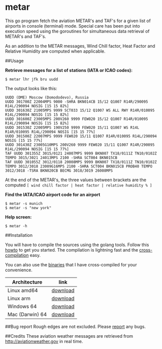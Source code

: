 # metar

This go program fetch the aviation METAR's and TAF's for a given list of airports in console (terminal) mode. Special care has been put into execution speed using the goroutines for simultaneous data retrieval of METAR's and TAF's.

As an addition to the METAR messages, Wind Chill factor, Heat Factor and Relative Humidity are computed when applicable.

##Usage

**Retrieve messages for a list of stations (IATA or ICAO codes):**

```$ metar lhr jfk bru uudd```

The output looks like this:

```
UUDD (DME) Moscow (Domododevo), Russia
UUDD 301700Z 22004MPS 9000 -SHRA BKN014CB 15/12 Q1007 R14R/290095 R14L/290094 NOSIG [15 15 82%]
UUDD 301630Z 21005MPS 9999 SCT033 15/12 Q1007 WS ALL RWY R14R/010095 R14L/290094 NOSIG [15 15 82%]
UUDD 301600Z 23005MPS 200V260 9999 FEW020 15/12 Q1007 R14R/010095 R14L/290094 NOSIG [15 15 82%]
UUDD 301530Z 22005MPS 190V250 9999 FEW020 15/11 Q1007 WS R14L R14R/010095 R14L/290094 NOSIG [15 15 77%]
UUDD 301500Z 22007MPS 9999 FEW020 15/11 Q1007 R14R/010095 R14L/290094 NOSIG [15 15 77%]
UUDD 301430Z 23005G10MPS 200V260 9999 FEW020 15/11 Q1007 R14R/290095 R14L/290094 NOSIG [15 15 77%]
TAF UUDD 301355Z 3015/0121 24007MPS 9999 BKN007 TX18/0111Z TN10/0102Z TEMPO 3015/3021 24013MPS 2100 -SHRA SCT004 BKN015CB
TAF UUDD 301055Z 3012/0118 20008MPS 9999 BKN007 TX18/0111Z TN10/0102Z TEMPO 3012/3018 23009G16MPS 2100 -SHRA SCT004 BKN015CB PROB40 TEMPO 3012/3018 -TSRA BKN020CB BECMG 3018/3019 26008MPS
```

At the end of the METAR's, the three values between brackets are the computed  ```[ wind chill factor | heat factor | relative humidity % ]```

**Find the IATA/ICAO airport code for an airport**

```
$ metar -s munich
$ metar -s "new york"
```

**Help screen:**

```$ metar -h```

##Installation

You will have to compile the sources using the golang tools. Follow this [howto](https://golang.org/doc/code.html) to get you started. The compilation is lightning fast and the [cross-compilation](http://dave.cheney.net/2015/08/22/cross-compilation-with-go-1-5) easy.

You can also use the [binaries](https://github.com/esperlu/metar/tree/master/binaries) that I have cross-compiled for your convenience.

Architecture | link
------------ | -------------
Linux amd64 | [download](https://github.com/esperlu/metar/tree/master/binaries/linux/amd64?raw=true)
Linux arm | [download](https://github.com/esperlu/metar/tree/master/binaries/linux/arm?raw=true)
Windows 64 | [download](https://github.com/esperlu/metar/tree/master/binaries/windows/amd64?raw=true)
Mac (Darwin) 64 | [download](https://github.com/esperlu/metar/tree/master/binaries/darwin/amd64?raw=true)


##Bug report
Rough edges are not excluded. Please [report](https://github.com/esperlu/metar/issues) any bugs.

##Credits
These aviation weather messages are retrieved from http://aviationweather.gov in real time.
